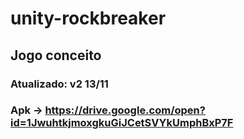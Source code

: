 # unity-rockbreaker
Jogo conceito
---
### Atualizado: v2 13/11

### Apk -> https://drive.google.com/open?id=1JwuhtkjmoxgkuGiJCetSVYkUmphBxP7F
